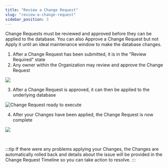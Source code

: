```yaml
---
title: "Review a Change Request"
slug: "review-a-change-request"
sidebar_position: 3
---
```

Change Requests must be reviewed and approved before they can be applied to the database. You can also Approve a Change Request but not Apply it until an ideal maintenance window to make the database changes.

1. After a Change Request has been submitted, it is in the "Review Required" state
2. Any owner within the Organization may review and approve the Change Request

![](/img/14c8fd6-image.png)

3. After a Change Request is approved, it can then be applied to the underlying database

![Change Request ready to execute](/img/bba5c82-image.png)

4. After your Changes have been applied, the Change Request is now complete

![](/img/f3066fd-image.png)

<br />

:::tip
If there were any problems applying your Changes, the Changes are automatically rolled back and details about the issue will be provided in the Change Request Timeline so you can take action to resolve.
:::
